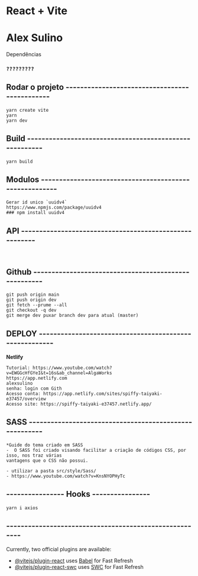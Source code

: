 # React + Vite


# Alex Sulino

Dependências
### `?????????`

## Rodar o projeto ---------------------------------------------- 
```
yarn create vite
yarn
yarn dev
```

## Build  -------------------------------------------------------
```
yarn build

```

## Modulos -------------------------------------------------------  
```
Gerar id unico `uuidv4`
https://www.npmjs.com/package/uuidv4
### npm install uuidv4
```

## API  -------------------------------------------------------
```


```




##  Github -----------------------------------------------------
```
git push origin main
git push origin dev
git fetch --prume --all
git checkout -q dev
git merge dev puxar branch dev para atual (master)
```


## DEPLOY -------------------------------------------------------
**Netlify**
```
Tutorial: https://www.youtube.com/watch?v=EWGGcHfGYeI&t=16s&ab_channel=AlgaWorks
https://app.netlify.com
alexsulino
senha: login com Gith
Acesso conta: https://app.netlify.com/sites/spiffy-taiyaki-e37457/overview
Acesso site: https://spiffy-taiyaki-e37457.netlify.app/
```


## SASS -------------------------------------------------------
```
*Guide do tema criado em SASS
-  O SASS foi criado visando facilitar a criação de códigos CSS, por isso, nos traz várias 
vantagens que o CSS não possui.

- utilizar a pasta src/style/Sass/ 
- https://www.youtube.com/watch?v=KnsNYOPHyTc

```


##  ---------------- Hooks ----------------
```
yarn i axios

```


## -------------------------------------------------------

Currently, two official plugins are available:

- [@vitejs/plugin-react](https://github.com/vitejs/vite-plugin-react/blob/main/packages/plugin-react/README.md) uses [Babel](https://babeljs.io/) for Fast Refresh
- [@vitejs/plugin-react-swc](https://github.com/vitejs/vite-plugin-react-swc) uses [SWC](https://swc.rs/) for Fast Refresh
